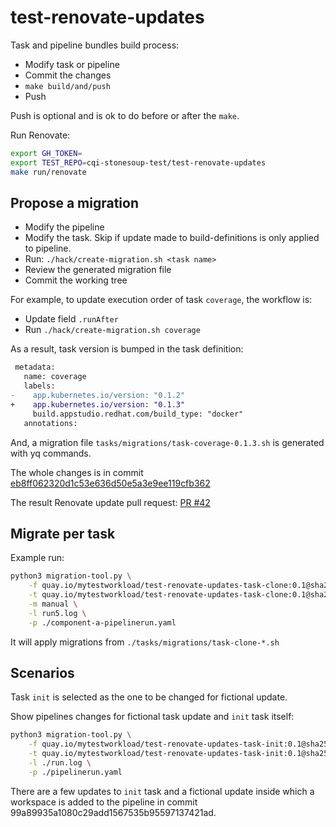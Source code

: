 # test-renovate-updates

Task and pipeline bundles build process:

* Modify task or pipeline
* Commit the changes
* `make build/and/push`
* Push

Push is optional and is ok to do before or after the `make`.

Run Renovate:

```bash
export GH_TOKEN=
export TEST_REPO=cqi-stonesoup-test/test-renovate-updates
make run/renovate
```

## Propose a migration

* Modify the pipeline
* Modify the task. Skip if update made to build-definitions is only applied to pipeline.
* Run: `./hack/create-migration.sh <task name>`
* Review the generated migration file
* Commit the working tree

For example, to update execution order of task `coverage`, the workflow is:

- Update field `.runAfter`
- Run `./hack/create-migration.sh coverage`

As a result, task version is bumped in the task definition:

```diff
 metadata:
   name: coverage
   labels:
-    app.kubernetes.io/version: "0.1.2"
+    app.kubernetes.io/version: "0.1.3"
     build.appstudio.redhat.com/build_type: "docker"
   annotations:
```

And, a migration file `tasks/migrations/task-coverage-0.1.3.sh` is generated with yq commands.

The whole changes is in commit [eb8ff062320d1c53e636d50e5a3e9ee119cfb362](https://github.com/cqi-stonesoup-test/test-renovate-updates/commit/eb8ff062320d1c53e636d50e5a3e9ee119cfb362)

The result Renovate update pull request: [PR #42](https://github.com/cqi-stonesoup-test/test-renovate-updates/pull/42/)

## Migrate per task

Example run:

```bash
python3 migration-tool.py \
    -f quay.io/mytestworkload/test-renovate-updates-task-clone:0.1@sha256:059e0bac3ed0877132c31ec201e023eb1e89b49ee1337c2392531e5d59e77809 \
    -t quay.io/mytestworkload/test-renovate-updates-task-clone:0.1@sha256:b4cdb3ea6b1923fa97aa2bff1f5a974910c7c1b7718bb6853e2e78e72811cb1f \
    -m manual \
    -l run5.log \
    -p ./component-a-pipelinerun.yaml
```

It will apply migrations from `./tasks/migrations/task-clone-*.sh`

## Scenarios

Task `init` is selected as the one to be changed for fictional update.

Show pipelines changes for fictional task update and `init` task itself:

```bash
python3 migration-tool.py \
    -f quay.io/mytestworkload/test-renovate-updates-task-init:0.1@sha256:00e467c83c0188130134e0581bdd1d74fa3657ac1cef96345d92d50f9c96e3b0 \
    -t quay.io/mytestworkload/test-renovate-updates-task-init:0.1@sha256:13534468b93b03a01bf78ac9345f5e8c8d2d6d2e65cb11e6431526642e5730ff \
    -l ./run.log \
	-p ./pipelinerun.yaml
```

There are a few updates to `init` task and a fictional update inside which a workspace is added to the pipeline in commit 99a89935a1080c29add1567535b95597137421ad.
